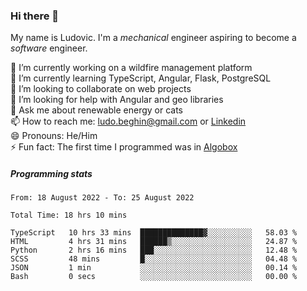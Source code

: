 ### Hi there 👋

My name is Ludovic. I'm a *mechanical* engineer aspiring to become a *software* engineer.

 🔭 I’m currently working on a wildfire management platform<br/>
 🌱 I’m currently learning TypeScript, Angular, Flask, PostgreSQL<br/>
 👯 I’m looking to collaborate on web projects<br/>
 🤔 I’m looking for help with Angular and geo libraries<br/>
 💬 Ask me about renewable energy or cats<br/>
 📫 How to reach me: ludo.beghin@gmail.com or [Linkedin](https://www.linkedin.com/in/ludovic-beghin/)<br/>
 😄 Pronouns: He/Him<br/>
 ⚡ Fun fact: The first time I programmed was in [Algobox](https://fr.wikipedia.org/wiki/Algobox)<br/>

##### Programming stats
<!--START_SECTION:waka-->

```text
From: 18 August 2022 - To: 25 August 2022

Total Time: 18 hrs 10 mins

TypeScript   10 hrs 33 mins  ██████████████▓░░░░░░░░░░   58.03 %
HTML         4 hrs 31 mins   ██████▒░░░░░░░░░░░░░░░░░░   24.87 %
Python       2 hrs 16 mins   ███░░░░░░░░░░░░░░░░░░░░░░   12.48 %
SCSS         48 mins         █░░░░░░░░░░░░░░░░░░░░░░░░   04.48 %
JSON         1 min           ░░░░░░░░░░░░░░░░░░░░░░░░░   00.14 %
Bash         0 secs          ░░░░░░░░░░░░░░░░░░░░░░░░░   00.00 %
```

<!--END_SECTION:waka-->
